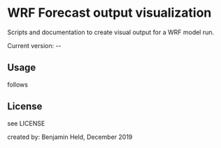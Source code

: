 # WRF Forecast output visualization

Scripts and documentation to create visual output for a WRF model run.

Current version: --

## Usage
follows

## License
see LICENSE

created by: Benjamin Held, December 2019
